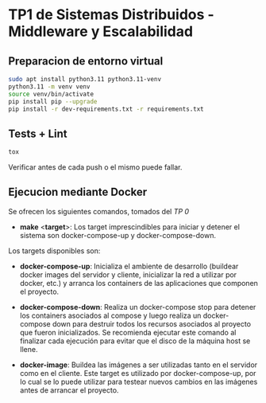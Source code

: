 # TP1 de Sistemas Distribuidos - Middleware y Escalabilidad

## Preparacion de entorno virtual

```bash
sudo apt install python3.11 python3.11-venv
python3.11 -m venv venv
source venv/bin/activate
pip install pip --upgrade
pip install -r dev-requirements.txt -r requirements.txt
```

## Tests + Lint

```bash
tox
```
Verificar antes de cada push o el mismo puede fallar.

## Ejecucion mediante Docker

Se ofrecen los siguientes comandos, tomados del _TP 0_

- **make** <**target**>: Los target imprescindibles para iniciar y detener el sistema son docker-compose-up y docker-compose-down.

Los targets disponibles son:

- **docker-compose-up**: Inicializa el ambiente de desarrollo (buildear docker images del servidor y cliente, inicializar la red a utilizar por docker, etc.) y arranca los containers de las aplicaciones que componen el proyecto. 

- **docker-compose-down**: Realiza un docker-compose stop para detener los containers asociados al compose y luego realiza un docker-compose down para destruir todos los recursos asociados al proyecto que fueron inicializados. Se recomienda ejecutar este comando al finalizar cada ejecución para evitar que el disco de la máquina host se llene.

- **docker-image**: Buildea las imágenes a ser utilizadas tanto en el servidor como en el cliente. Este target es utilizado por docker-compose-up, por lo cual se lo puede utilizar para testear nuevos cambios en las imágenes antes de arrancar el proyecto.